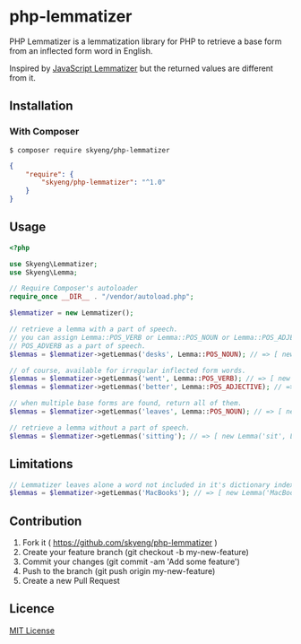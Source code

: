 # php-lemmatizer

PHP Lemmatizer is a lemmatization library for PHP to retrieve a base form from an inflected form word in English.

Inspired by [JavaScript Lemmatizer](https://github.com/takafumir/javascript-lemmatizer) but the returned values are different from it.

## Installation

### With Composer

```
$ composer require skyeng/php-lemmatizer
```

```json
{
    "require": {
        "skyeng/php-lemmatizer": "^1.0"
    }
}
```

## Usage

```php
<?php

use Skyeng\Lemmatizer;
use Skyeng\Lemma;

// Require Composer's autoloader
require_once __DIR__ . "/vendor/autoload.php";

$lemmatizer = new Lemmatizer();

// retrieve a lemma with a part of speech.
// you can assign Lemma::POS_VERB or Lemma::POS_NOUN or Lemma::POS_ADJECTIVE or
// POS_ADVERB as a part of speech.
$lemmas = $lemmatizer->getLemmas('desks', Lemma::POS_NOUN); // => [ new Lemma('desk', Lemma::POS_NOUN) ]

// of course, available for irregular inflected form words.
$lemmas = $lemmatizer->getLemmas('went', Lemma::POS_VERB); // => [ new Lemma('go', Lemma::POS_VERB) ]
$lemmas = $lemmatizer->getLemmas('better', Lemma::POS_ADJECTIVE); // => [ new Lemma('better', Lemma::POS_ADJECTIVE), new Lemma('good', Lemma::POS_ADJECTIVE) ]

// when multiple base forms are found, return all of them.
$lemmas = $lemmatizer->getLemmas('leaves', Lemma::POS_NOUN); // => [ new Lemma('leave', Lemma::POS_NOUN), new Lemma('leaf', Lemma::POS_NOUN) ]

// retrieve a lemma without a part of speech.
$lemmas = $lemmatizer->getLemmas('sitting'); // => [ new Lemma('sit', Lemma::POS_VERB), new Lemma('sitting', Lemma::POS_ADJECTIVE) ]
```

## Limitations
```php
// Lemmatizer leaves alone a word not included in it's dictionary index.
$lemmas = $lemmatizer->getLemmas('MacBooks'); // => [ new Lemma('MacBooks', Lemma::POS_NOUN) ]
```

## Contribution

1. Fork it ( https://github.com/skyeng/php-lemmatizer )
1. Create your feature branch (git checkout -b my-new-feature)
1. Commit your changes (git commit -am 'Add some feature')
1. Push to the branch (git push origin my-new-feature)
1. Create a new Pull Request

## Licence

[MIT License](https://github.com/skyeng/php-lemmatizer/blob/master/LICENSE)
